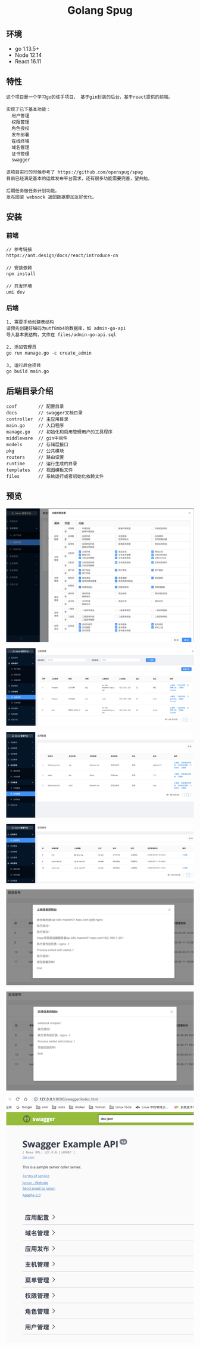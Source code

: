<h1 align="center">Golang Spug</h1>

## 环境

* go 1.13.5+
* Node 12.14
* React 16.11

## 特性

```
这个项目是一个学习go的练手项目， 基于gin封装的后台，基于react提供的前端。

实现了已下基本功能：
  用户管理
  权限管理
  角色授权
  发布部署
  在线终端
  域名管理
  证书管理
  swagger

该项目实行的时候参考了 https://github.com/openspug/spug 
目前已经满足基本的运维发布平台需求，还有很多功能需要完善，望共勉。

后期任务做任务计划功能。
发布回滚 websock 返回数据更加友好优化。
```
## 安装
### 前端

```
// 参考链接
https://ant.design/docs/react/introduce-cn

// 安装依赖
npm install

// 开发环境
umi dev
```
### 后端

```
1, 需要手动创建表结构
请预先创建好编码为utf8mb4的数据库，如 admin-go-api
导入基本表结构，文件在 files/admin-go-api.sql

2, 添加管理员
go run manage.go -c create_admin

3, 运行后台项目
go build main.go
```


## 后端目录介绍

```
conf        // 配置目录
docs        // swagger文档目录
controller  // 主应用目录
main.go     // 入口程序
manage.go   // 初始化和启用管理用户的工具程序
middleware  // gin中间件
models      // 存储层接口
pkg         // 公共模块
routers     // 路由设置
runtime     // 运行生成的目录
templates   // 视图模板文件
files       // 系统运行或者初始化依赖文件
```

## 预览

![](media/15891946861204.jpg)

![](media/15891947127483.jpg)

![](media/15891947391454.jpg)

![](media/15891947570414.jpg)

![](media/15891948259174.jpg)

![](media/15891948702266.jpg)

![](media/15891951370515.jpg)




